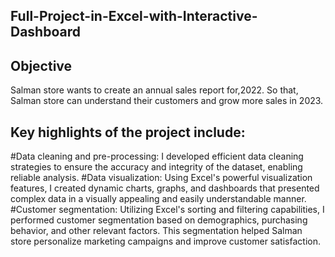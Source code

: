 ## Full-Project-in-Excel-with-Interactive-Dashboard

## Objective 
Salman  store wants to create an annual sales report for,2022. So that, Salman  store can understand their customers and grow more sales in 2023.

## Key highlights of the project include:
#Data cleaning and pre-processing: I developed efficient data cleaning strategies to ensure the accuracy and integrity of the dataset, enabling reliable analysis.
#Data visualization: Using Excel's powerful visualization features, I created dynamic charts, graphs, and dashboards that presented complex data in a visually appealing and easily understandable manner. 
#Customer segmentation: Utilizing Excel's sorting and filtering capabilities, I performed customer segmentation based on demographics, purchasing behavior, and other relevant factors. This segmentation helped Salman  store  personalize marketing campaigns and improve customer satisfaction.

